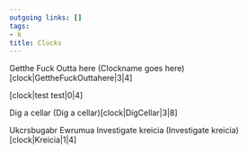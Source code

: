 ```yaml
---
outgoing links: []
tags:
- k
title: Clocks
---
```

Getthe Fuck Outta here
(Clockname goes here)[clock|GettheFuckOuttahere|3|4]

[clock|test test|0|4]

Dig a cellar
(Dig a cellar)[clock|DigCellar|3|8]

Ukcrsbugabr Ewrumua
Investigate kreicia
(Investigate kreicia)[clock|Kreicia|1|4]